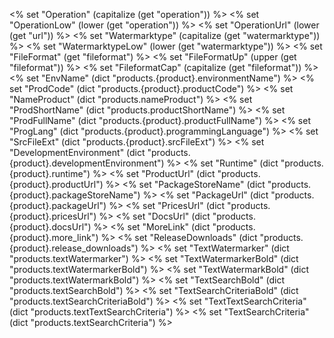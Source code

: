 <% set "Operation" (capitalize (get "operation")) %>
<% set "OperationLow" (lower (get "operation")) %>
<% set "OperationUrl" (lower (get "url")) %>
<% set "Watermarktype" (capitalize (get "watermarktype")) %>
<% set "WatermarktypeLow" (lower (get "watermarktype")) %>
<% set "FileFormat" (get "fileformat") %>
<% set "FileFormatUp" (upper (get "fileformat")) %>
<% set "FileformatCap" (capitalize (get "fileformat")) %>
<% set "EnvName" (dict "products.{product}.environmentName") %>
<% set "ProdCode" (dict "products.{product}.productCode") %>
<% set "NameProduct" (dict "products.nameProduct") %>
<% set "ProdShortName" (dict "products.productShortName") %>
<% set "ProdFullName" (dict "products.{product}.productFullName") %>
<% set "ProgLang" (dict "products.{product}.programmingLanguage") %>
<% set "SrcFileExt" (dict "products.{product}.srcFileExt") %>
<% set "DevelopmentEnvironment" (dict "products.{product}.developmentEnvironment") %>
<% set "Runtime" (dict "products.{product}.runtime") %>
<% set "ProductUrl" (dict "products.{product}.productUrl") %>
<% set "PackageStoreName" (dict "products.{product}.packageStoreName") %>
<% set "PackageUrl" (dict "products.{product}.packageUrl") %>
<% set "PricesUrl" (dict "products.{product}.pricesUrl") %>
<% set "DocsUrl" (dict "products.{product}.docsUrl") %>
<% set "MoreLink" (dict "products.{product}.more_link") %>
<% set "ReleaseDownloads" (dict "products.{product}.release_downloads") %>
<% set "TextWatermarker" (dict "products.textWatermarker") %>
<% set "TextWatermarkerBold" (dict "products.textWatermarkerBold") %>
<% set "TextWatermarkBold" (dict "products.textWatermarkBold") %>
<% set "TextSearchBold" (dict "products.textSearchBold") %>
<% set "TextSearchCriteriaBold" (dict "products.textSearchCriteriaBold") %>
<% set "TextTextSearchCriteria" (dict "products.textTextSearchCriteria") %>
<% set "TextSearchCriteria" (dict "products.textSearchCriteria") %>